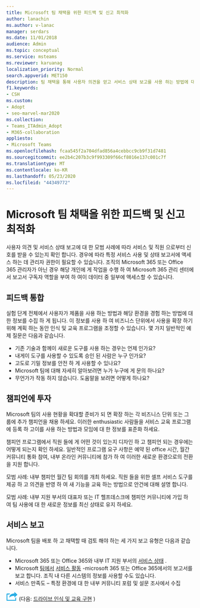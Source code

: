 ```yaml
---
title: Microsoft 팀 채택을 위한 피드백 및 신고 최적화
author: lanachin
ms.author: v-lanac
manager: serdars
ms.date: 11/01/2018
audience: Admin
ms.topic: conceptual
ms.service: msteams
ms.reviewer: karuanag
localization_priority: Normal
search.appverid: MET150
description: 팀 채택을 통해 사용자 의견을 얻고 서비스 상태 보고를 사용 하는 방법에 대해 알아보세요.
f1.keywords:
- CSH
ms.custom:
- Adopt
- seo-marvel-mar2020
ms.collection:
- Teams_ITAdmin_Adopt
- M365-collaboration
appliesto:
- Microsoft Teams
ms.openlocfilehash: fcaa545f2a704dfad856a4cebbcc9cb9f31d7481
ms.sourcegitcommit: ee2b4c207b3c9f993309f66cf8016e137c001c7f
ms.translationtype: MT
ms.contentlocale: ko-KR
ms.lasthandoff: 05/23/2020
ms.locfileid: "44349772"
---
```

# <a name="optimize-feedback-and-reporting-for-your-microsoft-teams-adoption"></a>Microsoft 팀 채택을 위한 피드백 및 신고 최적화

사용자 의견 및 서비스 상태 보고에 대 한 모범 사례에 따라 서비스 및 직원 으로부터 신호를 받을 수 있는지 확인 합니다.  경우에 따라 특정 서비스 사용 및 상태 보고서에 액세스 하는 데 관리자 권한이 필요할 수 있습니다. 조직의 Microsoft 365 또는 Office 365 관리자가 아닌 경우 해당 개인에 게 작업을 수행 하 여 Microsoft 365 관리 센터에서 보고서 구독자 역할을 부여 하 여이 데이터 중 일부에 액세스할 수 있습니다.

## <a name="incorporating-feedback"></a>피드백 통합 

실험 단계 전체에서 사용자가 제품을 사용 하는 방법과 해당 환경을 경험 하는 방법에 대 한 정보를 수집 하 게 됩니다. 이 정보를 사용 하 여 비즈니스 단위에서 사용을 확장 하기 위해 계획 하는 동안 인식 및 교육 프로그램을 조정할 수 있습니다. 몇 가지 일반적인 예제 질문은 다음과 같습니다.

- 기존 기술과 함께이 새로운 도구를 사용 하는 경우는 언제 인가요?
- 내게이 도구를 사용할 수 있도록 승인 된 사람은 누구 인가요?
- 고도로 기밀 정보를 안전 하 게 사용할 수 있나요? 
- Microsoft 팀에 대해 자세히 알아보려면 누가 누구에 게 문의 하나요?
- 무언가가 작동 하지 않습니다. 도움말을 보려면 어떻게 하나요?

## <a name="invest-in-your-champions"></a>챔피언에 투자

Microsoft 팀의 사용 현황을 확대할 준비가 되 면 확장 하는 각 비즈니스 단위 또는 그룹에 추가 챔피언을 채용 하세요. 이러한 enthusiastic 사람들을 서비스 교육 프로그램에 등록 하 고이를 사용 하는 방법과 모임에 대 한 정보를 표준화 하세요.
 
챔피언 프로그램에서 직원 들에 게 어떤 것이 있는지 디자인 하 고 챔피언 되는 경우에는 어떻게 되는지 확인 하세요. 일반적인 프로그램 요구 사항은 예약 된 office 시간, 월간 커뮤니티 통화 참여, 내부 온라인 커뮤니티에 참가 하 여 이러한 새로운 환경으로의 전환을 지원 합니다.  

모범 사례: 내부 챔피언 월간 팀 회의를 개최 하세요. 직원 들을 위한 셀프 서비스 도구를 제공 하 고 의견을 반영 하 여 새 기능을 교육 하는 방법으로 안건에 대해 설명 합니다.

모범 사례: 내부 지원 부서의 대표자 또는 IT 헬프데스크에 챔피언 커뮤니티에 가입 하 여 팀 사용에 대 한 새로운 정보를 최신 상태로 유지 하세요. 

## <a name="service-reporting"></a>서비스 보고

Microsoft 팀을 배포 하 고 채택할 때 검토 해야 하는 세 가지 보고 유형은 다음과 같습니다.

- Microsoft 365 또는 Office 365와 내부 IT 지원 부서의 [서비스 상태](https://status.office365.com/) .
- Microsoft [팀에서](https://docs.microsoft.com/office365/admin/activity-reports/microsoft-teams-user-activity?redirectSourcePath=%252farticle%252fOffice-365-Reports-in-the-Admin-Center-Microsoft-Teams-user-activity-07f67fc4-c0a4-4d3f-ad20-f40c7f6db524&view=o365-worldwide) [서비스 활동](https://docs.microsoft.com/office365/admin/activity-reports/activity-reports?redirectSourcePath=%252fen-us%252farticle%252fActivity-Reports-in-the-Office-365-admin-center-0d6dfb17-8582-4172-a9a9-aed798150263&view=o365-worldwide) -microsoft 365 또는 Office 365에서의 보고서를 보고 합니다. 조직 내 다른 시스템의 정보를 사용할 수도 있습니다.
- 서비스 만족도 – 특정 환경에 대 한 내부 커뮤니티 포럼 및 설문 조사에서 수집

![다음 단계를 나타내는 아이콘 ](media/teams-adoption-next-icon.png) (다음: [드라이브 인식 및 교육 구현](teams-adoption-drive-awareness.md) )
